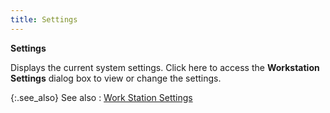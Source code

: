 ```yaml
---
title: Settings
---
```



**Settings**


Displays the current system settings. Click here to access the **Workstation Settings** dialog box to view  or change the settings.


{:.see_also}
See also
: [Work  Station Settings]({{site.sc_chm}}/options/miscellaneous-set-up/workstation-settings/work_station_settings.html)
